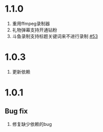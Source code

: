 # 1.1.0

1. 重用ffmpeg录制器
2. 礼物弹幕支持开通钻粉
3. 斗鱼录制支持标题关键词来不进行录制 [#53](https://github.com/renmu123/biliLive-tools/pull/53)

# 1.0.3

1. 更新依赖

# 1.0.1

## Bug fix

1. 修复缺少依赖的bug
